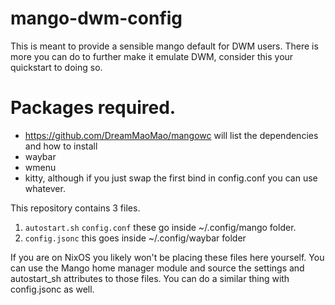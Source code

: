 # mango-dwm-config
This is meant to provide a sensible mango default for DWM users. There is more you can do to further make it emulate DWM, consider this your quickstart to doing so. 

# Packages required. 
* https://github.com/DreamMaoMao/mangowc will list the dependencies and how to install
* waybar
* wmenu
* kitty, although if you just swap the first bind in config.conf you can use whatever.


This repository contains 3 files. 
1. `autostart.sh` `config.conf` these go inside ~/.config/mango folder.
2. `config.jsonc` this goes inside ~/.config/waybar folder

If you are on NixOS you likely won't be placing these files here yourself. You can use the Mango home manager module and source the settings and autostart_sh attributes to those files. You can do a similar thing with config.jsonc as well. 
